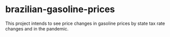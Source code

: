 # brazilian-gasoline-prices
This project intends to see price changes in gasoline prices by state tax rate changes and in the pandemic.
